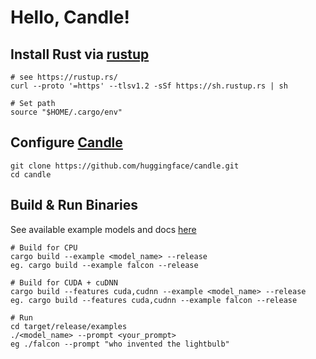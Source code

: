 # Hello, Candle!

## Install Rust via [rustup](https://rustup.rs/)

```
# see https://rustup.rs/
curl --proto '=https' --tlsv1.2 -sSf https://sh.rustup.rs | sh

# Set path
source "$HOME/.cargo/env"
```

## Configure [Candle](https://github.com/huggingface/candle)

```
git clone https://github.com/huggingface/candle.git
cd candle
```

## Build & Run Binaries

See available example models and docs [here](https://github.com/huggingface/candle/tree/main/candle-examples/examples)

```
# Build for CPU
cargo build --example <model_name> --release
eg. cargo build --example falcon --release

# Build for CUDA + cuDNN
cargo build --features cuda,cudnn --example <model_name> --release
eg. cargo build --features cuda,cudnn --example falcon --release

# Run
cd target/release/examples
./<model_name> --prompt <your_prompt>
eg ./falcon --prompt "who invented the lightbulb"
```